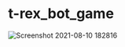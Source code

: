 # t-rex_bot_game

![Screenshot 2021-08-10 182816](https://user-images.githubusercontent.com/55661555/128871383-09b1b95e-b2ad-430c-bff0-c590d1dd02d1.png)
